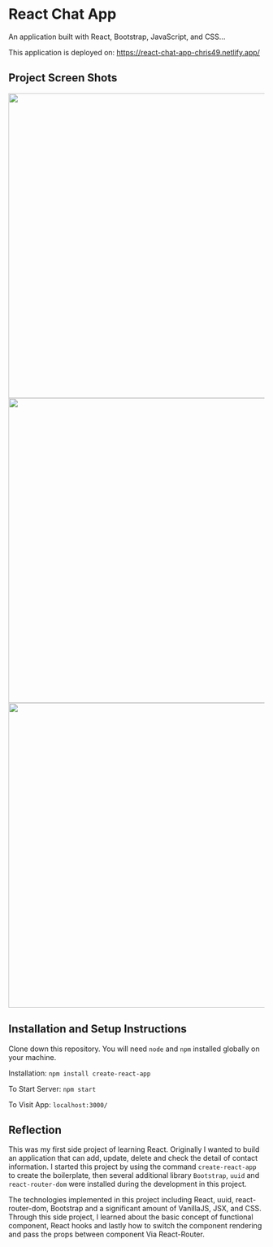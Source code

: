 # React Chat App

An application built with React, Bootstrap, JavaScript, and CSS...

This application is deployed on: https://react-chat-app-chris49.netlify.app/

## Project Screen Shots
<img src="https://github.com/chrisnumber49/React-Contact-App/blob/master/screen%20shot/demo2.PNG" width="600" >

<img src="https://github.com/chrisnumber49/React-Contact-App/blob/master/screen%20shot/demo1.PNG" width="600" >

<img src="https://github.com/chrisnumber49/React-Contact-App/blob/master/screen%20shot/demo3.PNG" width="600" >

## Installation and Setup Instructions

Clone down this repository. You will need `node` and `npm` installed globally on your machine.  

Installation: `npm install create-react-app`  

To Start Server: `npm start`  

To Visit App: `localhost:3000/`

## Reflection 

This was my first side project of learning React. Originally I wanted to build an application that can add, update, delete and check the detail of contact information. I started this project by using the command `create-react-app` to create the boilerplate, then several additional library `Bootstrap`, `uuid` and `react-router-dom` were installed during the development in this project.  

The technologies implemented in this project including React, uuid, react-router-dom, Bootstrap and a significant amount of VanillaJS, JSX, and CSS. Through this side project, I learned about the basic concept of functional component, React hooks and lastly how to switch the component rendering and pass the props between component Via React-Router.
